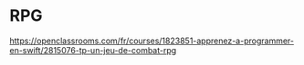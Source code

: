 # RPG

https://openclassrooms.com/fr/courses/1823851-apprenez-a-programmer-en-swift/2815076-tp-un-jeu-de-combat-rpg
